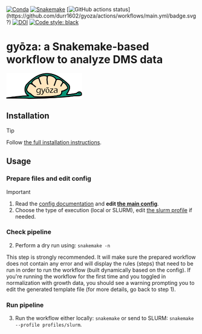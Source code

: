 [![Conda](https://img.shields.io/badge/conda-≥24.9.1-brightgreen.svg)](https://github.com/conda/conda)
[![Snakemake](https://img.shields.io/badge/snakemake-≥9.4.0-brightgreen.svg)](https://snakemake.github.io)
[![GitHub actions status](https://github.com/durr1602/gyoza/actions/workflows/main.yml/badge.svg?)](https://github.com/durr1602/gyoza/actions/workflows/main.yml/badge.svg?)
[![DOI](https://zenodo.org/badge/858202238.svg?branch=main&kill_cache=1)](https://zenodo.org/badge/latestdoi/858202238)
[![Code style: black](https://img.shields.io/badge/code%20style-black-000000.svg)](https://github.com/psf/black)

# gyōza: a Snakemake-based workflow to analyze DMS data
<p align="left">
  <img src="./gyoza.png" width="200">
</p>

## Installation

> [!TIP]
> 
> Follow [the full installation instructions](fulldoc/README.md).

## Usage

### Prepare files and edit config

> [!IMPORTANT]
> 
> 1. Read the [config documentation](config/README.md) and **edit [the main config](config/config.yaml)**.
> 2. Choose the type of execution (local or SLURM), edit [the slurm profile](profiles/slurm/config.v8+.yaml) if needed.

### Check pipeline
2. Perform a dry run using: `snakemake -n`

This step is strongly recommended. It will make sure the prepared workflow does not contain any error and will display the rules (steps) that need to be run in order to run the workflow (built dynamically based on the config). If you're running the workflow for the first time and you toggled in normalization with growth data, you should see a warning prompting you to edit the generated template file (for more details, go back to step 1).

### Run pipeline
3. Run the workflow either locally: `snakemake` or send to SLURM: `snakemake --profile profiles/slurm`.
